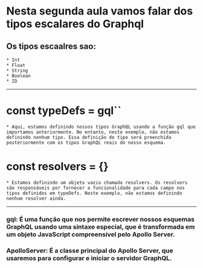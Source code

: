 # Nesta segunda aula vamos falar dos tipos escalares do Graphql

## Os tipos escaalres sao:
    * Int
    * Float
    * String
    * Boolean
    * ID

***

# const typeDefs = gql``

    * Aqui, estamos definindo nossos tipos GraphQL usando a função gql que importamos anteriormente. No entanto, neste exemplo, não estamos definindo nenhum tipo. Essa definição de tipo será preenchida posteriormente com os tipos GraphQL reais do nosso esquema.

# const resolvers = {}

    * Estamos definindo um objeto vazio chamado resolvers. Os resolvers são responsáveis por fornecer a funcionalidade para cada campo nos tipos definidos em typeDefs. Neste exemplo, não estamos definindo nenhum resolver ainda.

***

### gql: É uma função que nos permite escrever nossos esquemas GraphQL usando uma sintaxe especial, que é transformada em um objeto JavaScript compreensível pelo Apollo Server.
### ApolloServer: É a classe principal do Apollo Server, que usaremos para configurar e iniciar o servidor GraphQL.